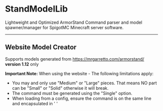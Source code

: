 # StandModelLib
Lightweight and Optimized ArmorStand Command parser and model spawner/manager for SpigotMC Minecraft server software.

---
## Website Model Creator
Supports models generated from https://mrgarretto.com/armorstand/ <b>version 1.12</b> only

**Important Note:** When using the website - The following limitations apply:
* You may and only use "Medium" or "Large" pieces. That means NO part can be "Small" or "Solid" otherwise it will break.
* The command must be generated using the "Single" option.
* When loading from a config, ensure the command is on the same line and encapsulated in ' '
